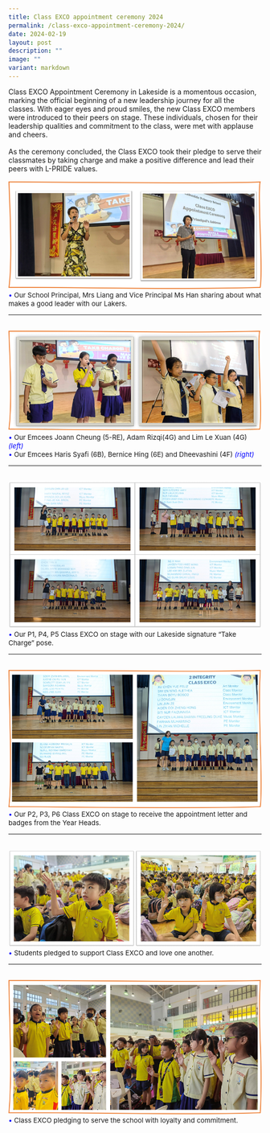 ```yaml
---
title: Class EXCO appointment ceremony 2024
permalink: /class-exco-appointment-ceremony-2024/
date: 2024-02-19
layout: post
description: ""
image: ""
variant: markdown
---
```

Class EXCO Appointment Ceremony in Lakeside is a momentous occasion, marking the official beginning of a new leadership journey for all the classes.
With eager eyes and proud smiles, the new Class EXCO members were introduced to their peers on stage. These individuals, chosen for their leadership qualities and commitment to the class, were met with applause and cheers.<br><br>
As the ceremony concluded, the Class EXCO took their pledge to serve their classmates by taking charge and make a positive difference and lead their peers with L-PRIDE values.
<br><br>
<img src="/images/Happenings/CLASS%20EXCO/C_EXCO_1.png">
<br>
<span style="font-size:10pt;">
<span style="color:blue;">•</span> Our School Principal, Mrs Liang and Vice Principal Ms Han sharing about what makes a good leader with our Lakers.</span>
<hr><br>
<img src="/images/Happenings/CLASS%20EXCO/C_EXCO_2.png">
<br>
<span style="font-size:10pt;">
<span style="color:blue;">•</span> Our Emcees Joann Cheung (5-RE), Adam Rizqi(4G) and Lim Le Xuan (4G) <i style="color:blue;"> (left)</i><br>
<span style="color:blue;">•</span> Our Emcees Haris Syafi (6B), Bernice Hing (6E) and Dheevashini (4F)<i style="color:blue;"> (right)</i></span>
<hr><br>
<img src="/images/Happenings/CLASS%20EXCO/C_EXCO_3.png">
<br>
<span style="font-size:10pt;">
<span style="color:blue;">•</span> Our P1, P4, P5 Class EXCO on stage with our Lakeside signature “Take Charge” pose.</span>
<hr><br>
<img src="/images/Happenings/CLASS%20EXCO/C_EXCO_4.png">
<br>
<span style="font-size:10pt;">
<span style="color:blue;">•</span> Our P2, P3, P6 Class EXCO on stage to receive the appointment letter and badges from the Year Heads.</span>
<hr><br>
<img src="/images/Happenings/CLASS%20EXCO/C_EXCO_5.png">
<br>
<span style="font-size:10pt;">
<span style="color:blue;">•</span> Students pledged to support Class EXCO and love one another.</span>
<hr><br>
<img src="/images/Happenings/CLASS%20EXCO/C_EXCO_6.png">
<br>
<span style="font-size:10pt;">
<span style="color:blue;">•</span> Class EXCO pledging to serve the school with loyalty and commitment.</span>